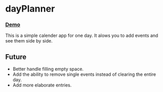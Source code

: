 dayPlanner
==========

### [Demo](http://codr.github.io/dayPlanner)

This is a simple calender app for one day.
It alows you to add events and see them side by side.


## Future

- Better handle filling empty space.
- Add the ability to remove single events instead of clearing the entire day.
- Add more elaborate entries.
